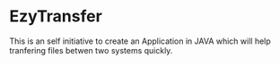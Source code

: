 # EzyTransfer
This is an self initiative to create an Application in JAVA which will help tranfering files betwen two systems quickly.
